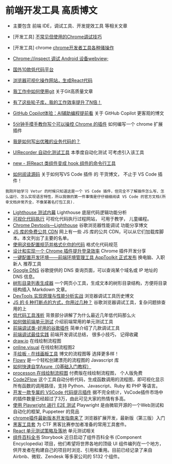 # 前端开发工具 高质博文
* 主要包含 前端 IDE，调试工具、开发提效工具 等相关文章

* [开发工具] [不常见但使用的Chrome调试技巧](https://mp.weixin.qq.com/s/GVMcoJCQvtFI-9ZIUX9Ihw)
* [开发工具] chrome [chrome开发者工具各种骚操作](https://juejin.cn/post/6844903604839514125#heading-12)
* [Chrome://inspect 调试 Android 设备webview; ](https://www.jianshu.com/p/66896bec620e)
* [国外10款低代码平台](https://mp.weixin.qq.com/s/asve-Hocy1bCksvExRzQeg)
* [浏览器可视化操作网站，生成React代码](https://utopia.app/)
* [我工作中如何使用git](https://juejin.cn/post/6974184935804534815#comment) 关于Git高质量文章
* [有了这些轮子库，我的工作效率提升了N倍！](https://mp.weixin.qq.com/s/3u1HHGjBaxzMoMkkVAqk-A)
* [GitHub Copilot体验：AI辅助编程提前看](https://mp.weixin.qq.com/s/hZIK_IC0K9eGInh4POr-6g) 关于 GitHub Copilot 更客观的博文
* [5分钟手摸手教你写个可以操控 Chrome 的插件](https://juejin.cn/post/6986437856348602382#heading-0) 如何编写一个 chrome 扩展插件
* [我是如何写出优雅的业务代码的？](https://www.yuque.com/docs/share/75ab949d-5273-4759-b2ef-3b1f1c662668)
* [UIRecorder 自动化测试工具](https://www.yuque.com/artist/uirecorder/hbqzpl) 本季度自动化测试 可考虑引入该工具
* [new - 将React 类组件变成 hook 组件的命令行工具](https://github.com/yklydxtt/react-class-to-fc)
* [如何阅读源码](https://mp.weixin.qq.com/s/wD4ERrDIPLweLvNalC8h4A) 关于如何写VS Code 插件 的 干货博文， 不止于 VS Code 插件！
```
我刚开始学习 Vetur 的时候只知道这是一个 VS Code 插件，但完全不了解插件怎么写、怎么运行、怎么实现语言特性，所以我做的第一件事情是仔仔细细阅读 VS Code 的官方文档(所幸文档非常齐全，不像某著名打包工具).
```
* [Lighthouse 测试内幕](https://zhuanlan.zhihu.com/p/91365316) Lighthouse 底层代码逻辑功能分析
* [可视化代码执行](https://pythontutor.com/) 可视化代码执行过程网站， 可用于教学， 儿童编程。
* [Chrome Devtools—Lighthouse](https://juejin.cn/post/7010949955577708558) 谷歌浏览器性能调试 功能分享博文
* [JS 库的免费公共 CDN](https://www.webfx.com/blog/web-design/free-public-cdns/) 网上有一些 JS 库的公共 CDN，可以从它们加载库脚本。本文列出了主要的名单。
* [使用这些配置规范并格式化你的代码](https://mp.weixin.qq.com/s/JftKCEJeGncF2uI56mne_g) 格式化代码规范 
* [设计和实现一个 Chrome 插件提升登录效率](https://mp.weixin.qq.com/s/UTbv8ZqGc5IsToYSqWyFKQ) Chrome 插件开发分享
* [一键配置开发环境——前端环境管理工具 AppToolkit 正式发布](https://mp.weixin.qq.com/s/phGAlrY7Luu4S_3gf9QmNQ) 换电脑、入职新人 推荐工具
* [Google DNS](https://dns.google/) 谷歌提供的 DNS 查询页面，可以查询某个域名或 IP 地址的 DNS 信息。
* [树形目录列表生成器](https://devtool.tech/tree) 一个网页小工具，生成文本的树形目录结构，方便将目录结构插入 Markdown 文章。
* [DevTools 实现原理与性能分析实战](https://mp.weixin.qq.com/s/H8iahg5WUOHXeRzvf0R01w) 浏览器调试工具历史博文
* [JS 的 6 种打断点的方式，你用过几种？](https://juejin.cn/post/7041946855592165389) 谷歌浏览器调试工具，复杂问题排查 用的上
* [低代码工具浅析](https://mp.weixin.qq.com/s/pBS727XUz5Y5upeWvtJ6Lw) 背景部分讲解了为什么最近几年低代码那么火
* [如何做前端单元测试](https://mp.weixin.qq.com/s/Acas6QkCz06pAHojSNmhbg) 介绍前端常用的单元测试工具
* [前端调试类-好用的谷歌插件](https://www.yuque.com/docs/share/f72d98d7-4b7f-43d1-877e-13d3e7e59834) 简单介绍了几款调试工具
* [前端调试最佳实践](https://mp.weixin.qq.com/s/sxBHC2sRIzTUWsZf7x7a-Q) 前端开发调试总结， 很多小技巧， 记得收藏
* [draw.io](https://app.diagrams.net/) 在线绘制流程图
* [online.visual](https://online.visual-paradigm.com/app/diagrams/#diagram:proj=0&type=Flowchart&width=11&height=8.5&unit=inch) 在线绘制流程图2
* [手绘板 - 在线画板工具](https://www.tldraw.com/) 博文的流程图等 选择更多样！
* [Flowy](https://github.com/alyssaxuu/flowy) 是一个轻松创建漂亮的流程图的 Javascript 库
* [如何快速自学Axure（0基础入门教程）](https://zhuanlan.zhihu.com/p/70386005)
* [processon 在线绘制流程图](https://www.processon.com/diagrams) 付费版在线绘制流程图， 个人版免费
* [Code2Flow](https://github.com/scottrogowski/code2flow) 这个工具自动分析代码，生成函数调用的流程图，即可视化显示所有函数的调用路径，支持 Python、Javascript、Ruby 和 PHP 等语言。
* [开发一款专属的 VSCode 代码提示插件](https://mp.weixin.qq.com/s/e2gfSnBrR6rn7x37ZGLplg) 据不完全统计，VsCode插件市场中的插件数量已经超过了3万，由此可见大家的热情有多高。
* [使用 Playwright 进行 E2E 测试](https://mp.weixin.qq.com/s/xL-CJRH4UNP7g8bDGJHp9g) Playwright 是由微软开源的一个Web测试和自动化的框架, Puppeteer 的竞品
* [chrome插件最新版本开发指南来了](https://juejin.cn/post/7051466934948200461) 浏览器扩展开发，最新版（第三版）入门
* [黑客工具套](https://ctfever.uniiem.com/) 为 CTF 黑客比赛参加者准备的常用工具套件。
* [React 单元测试策略及落地](https://www.infoq.cn/article/asmlfdi3pi_vepxpo3lu) 单元测试相关
* [组件百科全书](https://github.com/storybookjs/storybook/) Storybook 近日启动了组件百科全书 (Component Encyclopedia) 项目，他们希望将世界各地的顶级 UI 组件编列在一个地方，供开发者在构建自己的项目时浏览、引用和重用。目前已经记录了来自 Airbnb、微软、Zendesk 等多家公司的 5132 个组件。

